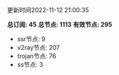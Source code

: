 更新时间2022-11-12 21:00:35

**总订阅: 45**
**总节点: 1113**
**有效节点: 295**
- ssr节点: 9
- v2ray节点: 207
- trojan节点: 76
- ss节点: 3
